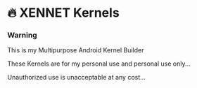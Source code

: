 # 🔥 XENNET Kernels

### Warning

This is my Multipurpose Android Kernel Builder

These Kernels are for my personal use and personal use only...

Unauthorized use is unacceptable at any cost...
